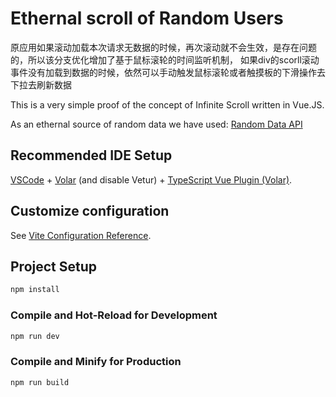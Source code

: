 # Ethernal scroll of Random Users

原应用如果滚动加载本次请求无数据的时候，再次滚动就不会生效，是存在问题的，所以该分支优化增加了基于鼠标滚轮的时间监听机制，
如果div的scorll滚动事件没有加载到数据的时候，依然可以手动触发鼠标滚轮或者触摸板的下滑操作去下拉去刷新数据

This is a very simple proof of the concept of Infinite Scroll written in Vue.JS.

As an ethernal source of random data we have used: [Random Data API](https://random-data-api.com/)

## Recommended IDE Setup

[VSCode](https://code.visualstudio.com/) + [Volar](https://marketplace.visualstudio.com/items?itemName=Vue.volar) (and disable Vetur) + [TypeScript Vue Plugin (Volar)](https://marketplace.visualstudio.com/items?itemName=Vue.vscode-typescript-vue-plugin).

## Customize configuration

See [Vite Configuration Reference](https://vitejs.dev/config/).

## Project Setup

```sh
npm install
```

### Compile and Hot-Reload for Development

```sh
npm run dev
```

### Compile and Minify for Production

```sh
npm run build
```
